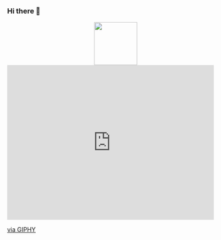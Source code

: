 ### Hi there 👋
<div id="header" align="center">
  <img src="https://giphy.com/embed/qgQUggAC3Pfv687qPC" width="100"/>
</div>
<iframe src="https://giphy.com/embed/qgQUggAC3Pfv687qPC" width="480" height="360" frameBorder="0" class="giphy-embed" allowFullScreen></iframe><p><a href="https://giphy.com/gifs/dommespace-domme-space-programador-qgQUggAC3Pfv687qPC">via GIPHY</a></p>
